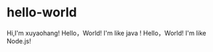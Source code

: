 # hello-world

Hi,I'm xuyaohang! 
  Hello，World!
  I'm like java !
  Hello，World!
  I'm like Node.js!
  
